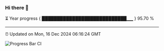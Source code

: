 ### Hi there 👋

⏳ Year progress { ████████████████████████████▁▁ } 95.70 %

---

⏰ Updated on Mon, 16 Dec 2024 06:16:24 GMT

![Progress Bar CI](https://github.com/Shyam-Makwana/GitHub-Actions-Demo/workflows/Progress%20Bar%20CI/badge.svg)
